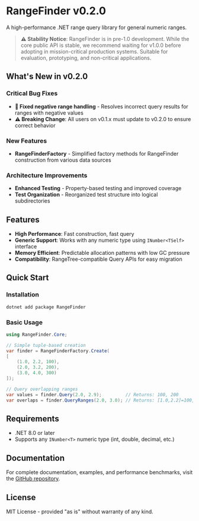 # RangeFinder v0.2.0

A high-performance .NET range query library for general numeric ranges.

> **⚠️ Stability Notice**: RangeFinder is in pre-1.0 development. While the core public API is stable, we recommend waiting for v1.0.0 before adopting in mission-critical production systems. Suitable for evaluation, prototyping, and non-critical applications.

## What's New in v0.2.0

### Critical Bug Fixes
- **🔧 Fixed negative range handling** - Resolves incorrect query results for ranges with negative values
- **⚠️ Breaking Change**: All users on v0.1.x must update to v0.2.0 to ensure correct behavior

### New Features  
- **RangeFinderFactory** - Simplified factory methods for RangeFinder construction from various data sources

### Architecture Improvements
- **Enhanced Testing** - Property-based testing and improved coverage
- **Test Organization** - Reorganized test structure into logical subdirectories

## Features

- **High Performance**: Fast construction, fast query
- **Generic Support**: Works with any numeric type using `INumber<TSelf>` interface
- **Memory Efficient**: Predictable allocation patterns with low GC pressure
- **Compatibility**: RangeTree-compatible Query APIs for easy migration

## Quick Start

### Installation

```bash
dotnet add package RangeFinder
```

### Basic Usage

```csharp
using RangeFinder.Core;

// Simple tuple-based creation
var finder = RangeFinderFactory.Create(
[
    (1.0, 2.2, 100),
    (2.0, 3.2, 200),
    (3.0, 4.0, 300)
]);

// Query overlapping ranges
var values = finder.Query(2.0, 2.9);         // Returns: 100, 200
var overlaps = finder.QueryRanges(2.0, 3.0); // Returns: [1.0,2.2]=100, [2.0,3.2]=200
```

## Requirements

- .NET 8.0 or later
- Supports any `INumber<T>` numeric type (int, double, decimal, etc.)

## Documentation

For complete documentation, examples, and performance benchmarks, visit the [GitHub repository](https://github.com/dotnetduck/RangeFinder).

## License

MIT License - provided "as is" without warranty of any kind.
